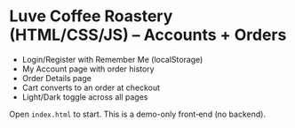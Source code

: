 # Luve Coffee Roastery (HTML/CSS/JS) – Accounts + Orders
- Login/Register with Remember Me (localStorage)
- My Account page with order history
- Order Details page
- Cart converts to an order at checkout
- Light/Dark toggle across all pages

Open `index.html` to start. This is a demo-only front‑end (no backend).